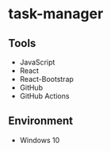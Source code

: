# task-manager
## Tools
- JavaScript
- React
- React-Bootstrap
- GitHub
- GitHub Actions

## Environment
- Windows 10
